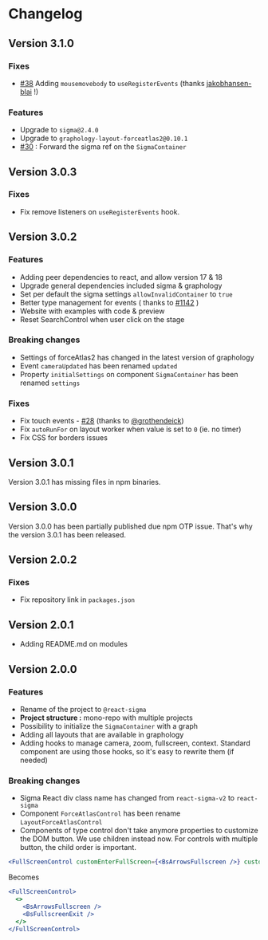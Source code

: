 # Changelog

## Version 3.1.0

### Fixes

- [#38](https://github.com/sim51/react-sigma/pull/38) Adding `mousemovebody` to `useRegisterEvents` (thanks [jakobhansen-blai](https://github.com/jakobhansen-blai) !)

### Features

- Upgrade to `sigma@2.4.0`
- Upgrade to `graphology-layout-forceatlas2@0.10.1`
- [#30](https://github.com/sim51/react-sigma/issues/30) : Forward the sigma ref on the `SigmaContainer`

## Version 3.0.3

### Fixes

- Fix remove listeners on `useRegisterEvents` hook.

## Version 3.0.2

### Features

- Adding peer dependencies to react, and allow version 17 & 18
- Upgrade general dependencies included sigma & graphology
- Set per default the sigma settings `allowInvalidContainer` to `true`
- Better type management for events ( thanks to [#1142](https://github.com/jacomyal/sigma.js/issues/1142) )
- Website with examples with code & preview
- Reset SearchControl when user click on the stage

### Breaking changes

- Settings of forceAtlas2 has changed in the latest version of graphology
- Event `cameraUpdated` has been renamed `updated`
- Property `initialSettings` on component `SigmaContainer` has been renamed `settings`

### Fixes

- Fix touch events - [#28](https://github.com/sim51/react-sigma/pull/28) (thanks to [@grothendeick](https://github.com/grothendeick))
- Fix `autoRunFor` on layout worker when value is set to `0` (ie. no timer)
- Fix CSS for borders issues

## Version 3.0.1

Version 3.0.1 has missing files in npm binaries.

## Version 3.0.0

Version 3.0.0 has been partially published due npm OTP issue.
That's why the version 3.0.1 has been released.

## Version 2.0.2

### Fixes

- Fix repository link in `packages.json`

## Version 2.0.1

- Adding README.md on modules

## Version 2.0.0

### Features

- Rename of the project to `@react-sigma`
- **Project structure :** mono-repo with multiple projects
- Possibility to initialize the `SigmaContainer` with a graph
- Adding all layouts that are available in graphology
- Adding hooks to manage camera, zoom, fullscreen, context. Standard component are using those hooks, so it's easy to rewrite them (if needed)

### Breaking changes

- Sigma React div class name has changed from `react-sigma-v2` to `react-sigma`
- Component `ForceAtlasControl` has been rename `LayoutForceAtlasControl`
- Components of type control don't take anymore properties to customize the DOM button. We use children instead now. For controls with multiple button, the child order is important.

```jsx
<FullScreenControl customEnterFullScreen={<BsArrowsFullscreen />} customExitFullScreen={<BsFullscreenExit />} />
```

Becomes

```jsx
<FullScreenControl>
  <>
    <BsArrowsFullscreen />
    <BsFullscreenExit />
  </>
</FullScreenControl>
```

